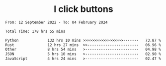 <h1 align="center">
I click buttons
</h1>

<!--START_SECTION:waka-->

```txt
From: 12 September 2022 - To: 04 February 2024

Total Time: 178 hrs 55 mins

Python             132 hrs 10 mins >>>>>>>>>>>>>>>>>>-------   73.87 %
Rust               12 hrs 27 mins  >>-----------------------   06.96 %
Other              8 hrs 54 mins   >------------------------   04.98 %
JSON               5 hrs 10 mins   >------------------------   02.90 %
JavaScript         4 hrs 24 mins   >------------------------   02.47 %
```

<!--END_SECTION:waka-->
